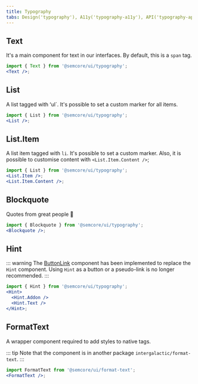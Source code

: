 ```yaml
---
title: Typography
tabs: Design('typography'), A11y('typography-a11y'), API('typography-api'), Example('typography-code'), Changelog('typography-changelog')
---
```


## Text

It's a main component for text in our interfaces. By default, this is a `span` tag.

```jsx
import { Text } from '@semcore/ui/typography';
<Text />;
```

<TypesView type="TextProps" :types={...types} />

## List

A list tagged with ʻul`. It's possible to set a custom marker for all items.

```jsx
import { List } from '@semcore/ui/typography';
<List />;
```

<TypesView type="ListProps" :types={...types} />

## List.Item

A list item tagged with `li`. It's possible to set a custom marker.
Also, it is possible to customise content with `<List.Item.Content />`;

```jsx
import { List } from '@semcore/ui/typography';
<List.Item />;
<List.Item.Content />;
```

<TypesView type="ListItemProps" :types={...types} />
<TypesView type="ListItemContentProps" :types={...types} />

## Blockquote

Quotes from great people 🙊

```jsx
import { Blockquote } from '@semcore/ui/typography';
<Blockquote />;
```

<TypesView type="BlockquoteProps" :types={...types} />

## Hint

::: warning
The [ButtonLink](../../components/button/button-code#button-looking-like-link) component has been implemented to replace the `Hint` component. Using `Hint` as a button or a pseudo-link is no longer recommended.
:::

```jsx
import { Hint } from '@semcore/ui/typography';
<Hint>
  <Hint.Addon />
  <Hint.Text />
</Hint>;
```

<TypesView type="TypographyHintProps" :types={...types} />

## FormatText

A wrapper component required to add styles to native tags.

::: tip
Note that the component is in another package `intergalactic/format-text`.
:::

```jsx
import FormatText from '@semcore/ui/format-text';
<FormatText />;
```

<TypesView type="FormatTextProps" :types={...types} />

<script setup>import { data as types } from '@types.data.ts';</script>
